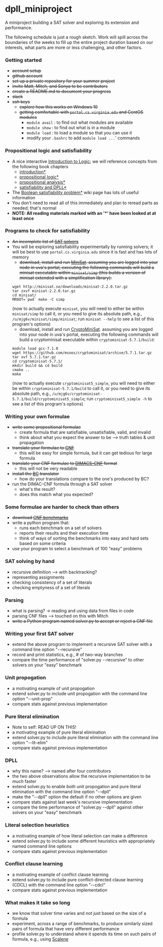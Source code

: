 # dpll_miniproject
A miniproject building a SAT solver and exploring its extension and performance.

The following schedule is just a rough sketch.  Work will spill across the boundaries of the weeks to fill up the entire project duration based on our interests, what parts are more or less challenging, and other factors.  

### Getting started
   - ~~account setup~~  
   - ~~github account~~  
   - ~~set up a private repository for your summer project~~   
   - ~~invite Matt, Mitch, and Sonya to be contributors~~   
   - ~~create a README.md to document your progress~~ 
   - ~~slack~~
 - ~~ssh keys~~   
   - ~~explore how this works on Windows 10~~
   - ~~getting comfortable with `portal.cs.virginia.edu` and CentOS modules~~
     - `module avail` : to find out what modules are available
     - `module show` : to find out what is in a module
     - `module load` : to load a module so that you can use it
     - modify your `.bashrc` to add `module load ...`' commands

### Propositional logic and satisfiability
   - A nice interactive [Introduction to Logic](http://intrologic.stanford.edu/public/index.php); we will reference concepts from the following book chapters 
     - [introduction*](http://intrologic.stanford.edu/chapters/chapter_01.html) 
     - [propositional logic*](http://intrologic.stanford.edu/chapters/chapter_02.html) 
     - [propositional analysis*](http://intrologic.stanford.edu/chapters/chapter_03.html) 
     - [satisfiability and DPLL*](http://intrologic.stanford.edu/extras/satisfiability.html) 
   - The [Boolean satisfiability problem*](https://en.wikipedia.org/wiki/Boolean_satisfiability_problem) wiki page has lots of useful information
   - You don't need to read all of this immediately and plan to reread parts as needed; that's normal 
   -  **NOTE: All reading materials marked with an '*' have been looked at at least once**

### Programs to check for satisfiability
   - ~~An incomplete list of [SAT solvers](https://en.wikipedia.org/wiki/Boolean_satisfiability_problem#Offline_SAT_solvers)~~
   - You will be exploring satisfiability experimentally by running solvers; it will be best to use `portal.cs.virginia.edu` since it is fast and has lots of memory 
     - ~~download, install and run [MiniSat](http://minisat.se/). assuming you are logged into your node in uva's portal, executing the following commands will build a minisat executable within `minisat/simp` (this builds a version of minisat extended with a simplification library):~~
     ```
     wget http://minisat.se/downloads/minisat-2.2.0.tar.gz
     tar zxvf minisat-2.2.0.tar.gz
     cd minisat/
     MROOT=`pwd` make -C simp
     ```
     (now to actually execute `minisat`, you will need to either be within `minisat/simp` to call it, or you need to give its absolute path, e.g., `/u/mjg6v/minisat/simp/minisat`; run `minisat --help` to see a list of this program's options)
     - download, install and run [CryptoMiniSat](https://msoos.github.io/cryptominisat_web/). assuming you are logged into your node in uva's portal, executing the following commands will build a cryptominisat executable within `cryptominisat-5.7.1/build`:
     ```
     module load gcc-7.1.0
     wget https://github.com/msoos/cryptominisat/archive/5.7.1.tar.gz
     tar xvf 5.7.1.tar.gz
     cd cryptominisat-5.7.1/
     mkdir build && cd build
     cmake ..
     make
     ```
     (now to actually execute `cryptominisat5_simple`, you will need to either be within `cryptominisat-5.7.1/build` to call it, or you need to give its absolute path, e.g., `/u/mjg6v/cryptominisat-5.7.1/build/cryptominisat5_simple`; run `cryptominisat5_simple -h` to see a list of this program's options)

### Writing your own formulae 
- ~~write some propositional formulae~~
  - create formula that are satisfiable, unsatisfiable, valid, and invalid
  - think about what you expect the answer to be --> truth tables & unit propagation
- ~~translate your formulae to [CNF](https://en.wikipedia.org/wiki/Conjunctive_normal_form)~~
  - this will be easy for simple formula, but it can get tedious for large formula
- ~~translate your CNF formulae to [DIMACS-CNF](https://en.wikipedia.org/wiki/Boolean_satisfiability_problem#SAT_problem_format) format~~
  - this will not be very readable
- ~~install the [BC](http://users.ics.aalto.fi/tjunttil/bcsat/) translator~~
  - how do your translations compare to the one's produced by BC?
- run the DIMAC-CNF formula through a SAT solver
  - what's the result?
  - does this match what you expected?

### Some formulae are harder to check than others
- ~~download [CNF benchmarks](http://sat-race-2019.ciirc.cvut.cz/index.php?cat=downloads)~~  
- write a python program that: 
  - runs each benchmark on a set of solvers
  - reports their results and their execution time
  - think of ways of sorting the benchmarks into easy and hard sets based on some criteria
- use your program to select a benchmark of 100 "easy" problems

### SAT solving by hand
- recursive definition --> with backtracking?
- representing assignments
- checking consistency of a set of literals
- checking emptyness of a set of literals

### Parsing
- what is parsing? -> reading and using data from files in code
- parsing CNF files --> touched on this with Mitch
- ~~write a Python program named solver.py to accept or reject a CNF file~~

### Writing your first SAT solver
- extend the above program to implement a recursive SAT solver with a command line option "--recursive"
- record and print statistics, e.g., # of two-way branches
- compare the time performance of "solver.py --recursive" to other solvers on your "easy" benchmark

### Unit propogation
- a motivating example of unit propogation
- extend solver.py to include unit propogation with the command line option "--unit-prop"
- compare stats against previous implementation

### Pure literal elimination
- Note to self: READ UP ON THIS!
- a motivating example of pure literal elimination
- extend solver.py to include pure literal elimination with the command line option "--lit-elim"
- compare stats against previous implementation

### DPLL
- why this name? --> named after four contributors
- the two above observations allow the recursive implementation to be *much* faster
- extend solver.py to enable *both* unit propogation and pure literal elimination with the command line option "--dpll"
- make the "--dpll" option the default if no other options are given
- compare stats against last week's recursive implementation
- compare the time performance of "solver.py --dpll" against other solvers on your "easy" benchmark

### Literal selection heuristics
- a motivating example of how literal selection can make a difference
- extend solver.py to include some different heuristics with appropriately named command line options
- compare stats against previous implementation

### Conflict clause learning
- a motivating example of conflict clause learning
- extend solver.py to include pure conflict-directed clause learning (CDCL) with the command line option "--cdcl"
- compare stats against previous implementation

### What makes it take so long
- we know that solver time varies and not just based on the size of a formula
- experiment, across a range of benchmarks, to produce similarly sized pairs of formula that have very different performance
- profile solver.py to understand where it spends its time on such pairs of formula, e.g., using [Scalene](https://github.com/emeryberger/scalene)

